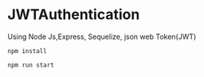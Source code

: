 # JWTAuthentication
Using Node Js,Express, Sequelize, json web Token(JWT)

```
npm install
```

```
npm run start
```



